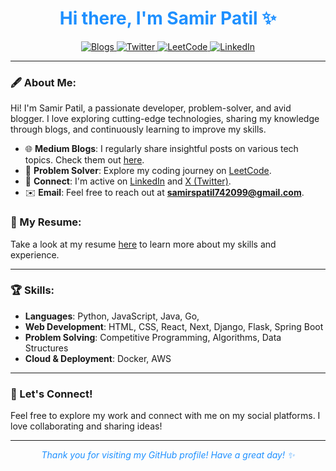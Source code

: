 <h1 align="center" style="color: #1E90FF;">Hi there, I'm Samir Patil ✨</h1>

<p align="center">
  <a href="https://samir00.medium.com/">
    <img src="https://img.shields.io/badge/Medium-samir00-1E90FF?style=for-the-badge&logo=medium&logoColor=white" alt="Blogs">
  </a>
  <a href="https://x.com/sampatil1010">
    <img src="https://img.shields.io/badge/X-%40sampatil1010-1E90FF?style=for-the-badge&logo=twitter&logoColor=white" alt="Twitter">
  </a>
  <a href="https://leetcode.com/u/sampatil1010/">
    <img src="https://img.shields.io/badge/LeetCode-sampatil1010-1E90FF?style=for-the-badge&logo=leetcode&logoColor=white" alt="LeetCode">
  </a>
  <a href="https://www.linkedin.com/in/sampatil1010/">
    <img src="https://img.shields.io/badge/LinkedIn-sampatil1010-1E90FF?style=for-the-badge&logo=linkedin&logoColor=white" alt="LinkedIn">
  </a>
</p>

---

### 🖋 About Me:
Hi! I'm Samir Patil, a passionate developer, problem-solver, and avid blogger. I love exploring cutting-edge technologies, sharing my knowledge through blogs, and continuously learning to improve my skills. 

- 🌐 **Medium Blogs**: I regularly share insightful posts on various tech topics. Check them out [here](https://samir00.medium.com/).
- 🔧 **Problem Solver**: Explore my coding journey on [LeetCode](https://leetcode.com/u/samirpatil2000/).
- 🔗 **Connect**: I'm active on [LinkedIn](https://www.linkedin.com/in/sampatil1010/) and [X (Twitter)](https://x.com/sampatil1010).
- ✉️ **Email**: Feel free to reach out at **samirspatil742099@gmail.com**.

### 📝 My Resume:
Take a look at my resume [here](https://drive.google.com/file/d/1qUeEF2elDLRtwq7IhMusXgoAXYwep6tu/view) to learn more about my skills and experience.

---

### 🏆 Skills:
- **Languages**: Python, JavaScript, Java, Go, 
- **Web Development**: HTML, CSS, React, Next, Django, Flask, Spring Boot
- **Problem Solving**: Competitive Programming, Algorithms, Data Structures
- **Cloud & Deployment**: Docker, AWS

---

### 🔄 Let's Connect!
Feel free to explore my work and connect with me on my social platforms. I love collaborating and sharing ideas!

---

<p align="center" style="color: #1E90FF;">
  <i>Thank you for visiting my GitHub profile! Have a great day! ✨</i>
</p>
